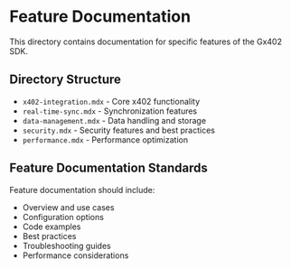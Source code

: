 # Feature Documentation

This directory contains documentation for specific features of the Gx402 SDK.

## Directory Structure

- `x402-integration.mdx` - Core x402 functionality
- `real-time-sync.mdx` - Synchronization features
- `data-management.mdx` - Data handling and storage
- `security.mdx` - Security features and best practices
- `performance.mdx` - Performance optimization

## Feature Documentation Standards

Feature documentation should include:
- Overview and use cases
- Configuration options
- Code examples
- Best practices
- Troubleshooting guides
- Performance considerations